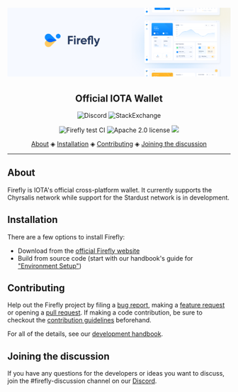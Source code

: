 <h1 align="center">
    <br>
    <a href=""><img src="header.png"></a>
</h1>

<h2 align="center">Official IOTA Wallet</h2>

<p align="center">
    <a href="https://discord.iota.org/" style="text-decoration:none;"><img src="https://img.shields.io/badge/Discord-9cf.svg?logo=discord" alt="Discord"></a>
    <a href="https://iota.stackexchange.com/" style="text-decoration:none;"><img src="https://img.shields.io/badge/StackExchange-9cf.svg?logo=stackexchange" alt="StackExchange"></a>
</p>

<p align="center">
    <a href="https://github.com/iotaledger/firefly/actions/workflows/ci.test.yml" style="text-decoration:none;"><img src="https://github.com/iotaledger/firefly/actions/workflows/ci.test.yml/badge.svg?branch=develop&event=push" alt="Firefly test CI"></a>
    <a href="https://github.com/iotaledger/firefly/blob/develop/LICENSE" style="text-decoration:none;"><img src="https://img.shields.io/badge/License-Apache%202.0-green.svg" alt="Apache 2.0 license"></a>
    <a href="https://app.fossa.com/projects/git%2Bgithub.com%2Fiotaledger%2Ffirefly?ref=badge_shield" alt="FOSSA Status"><img src="https://app.fossa.com/api/projects/git%2Bgithub.com%2Fiotaledger%2Ffirefly.svg?type=shield"/></a>
</p>

<p align="center">
  <a href="#about">About</a> ◈
  <a href="#installation">Installation</a> ◈
  <a href="#getting-started">Contributing</a> ◈
  <a href="#joining-the-discussion">Joining the discussion</a> 
</p>

---

## About

Firefly is IOTA's official cross-platform wallet.
It currently supports the Chyrsalis network while support for the Stardust network is in development.

## Installation

There are a few options to install Firefly:

- Download from the [official Firefly website](https://firefly.iota.org)
- Build from source code (start with our handbook's guide for ["Environment Setup"](https://iotaledger.github.io/firefly/guides/environment-setup/))

## Contributing

Help out the Firefly project by filing a [bug report](https://github.com/iotaledger/firefly/issues/new?assignees=&labels=bug&template=bug_report.yml), making a [feature request](https://github.com/iotaledger/firefly/issues/new?assignees=&labels=feat&template=feature_request.md) or opening a [pull request](https://github.com/iotaledger/firefly/pulls/).
If making a code contribution, be sure to checkout the [contribution guidelines](https://github.com/iotaledger/firefly/blob/develop/.github/CONTRIBUTING.md) beforehand.

For all of the details, see our [development handbook](https://iotaledger.github.io/firefly/).

## Joining the discussion

If you have any questions for the developers or ideas you want to discuss, join the #firefly-discussion channel on our [Discord](https://discord.iota.org/).
